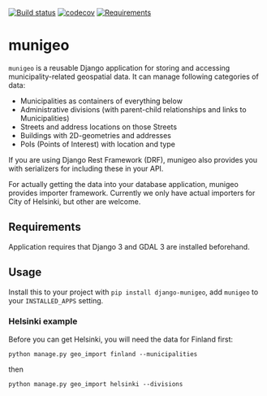[![Build status](https://travis-ci.org/City-of-Helsinki/django-munigeo.svg?branch=master)](https://travis-ci.org/City-of-Helsinki/django-munigeo)
[![codecov](https://codecov.io/gh/City-of-Helsinki/django-munigeo/branch/master/graph/badge.svg)](https://codecov.io/gh/City-of-Helsinki/django-munigeo)
[![Requirements](https://requires.io/github/City-of-Helsinki/django-munigeo/requirements.svg?branch=master)](https://requires.io/github/City-of-Helsinki/django-munigeo/requirements/?branch=master)

munigeo
=======

`munigeo` is a reusable Django application for storing and accessing
municipality-related geospatial data. It can manage following categories of
data:
* Municipalities as containers of everything below
* Administrative divisions (with parent-child relationships and links to Municipalities)
* Streets and address locations on those Streets
* Buildings with 2D-geometries and addresses
* PoIs (Points of Interest) with location and type

If you are using Django Rest Framework (DRF), munigeo also provides you with serializers
for including these in your API.

For actually getting the data into your database application, munigeo provides importer
framework. Currently we only have actual importers for City of Helsinki, but
other are welcome.

## Requirements
Application requires that Django 3 and GDAL 3 are installed beforehand.

## Usage
Install this to your project with `pip install django-munigeo`,
add `munigeo` to your `INSTALLED_APPS` setting.

### Helsinki example
Before you can get Helsinki, you will need the data for Finland first:
```
python manage.py geo_import finland --municipalities
```
then
```
python manage.py geo_import helsinki --divisions
```
